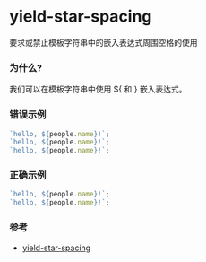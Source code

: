 # yield-star-spacing

要求或禁止模板字符串中的嵌入表达式周围空格的使用

### 为什么?

我们可以在模板字符串中使用 ${ 和 } 嵌入表达式。

### 错误示例

```js
`hello, ${people.name}!`;
`hello, ${people.name}!`;
`hello, ${people.name}!`;
```

### 正确示例

```js
`hello, ${people.name}!`;
`hello, ${people.name}!`;
```

### 参考

- [yield-star-spacing](https://eslint.org/docs/rules/yield-star-spacing)
